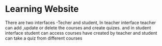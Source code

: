 # Learning Website
There are two interfaces -Techer and student, In teacher interface teacher  can add ,update or delete the courses  and create quizes.
  and in student interface student can access courses  have created by teacher and student can take a quiz from  different courses
  
